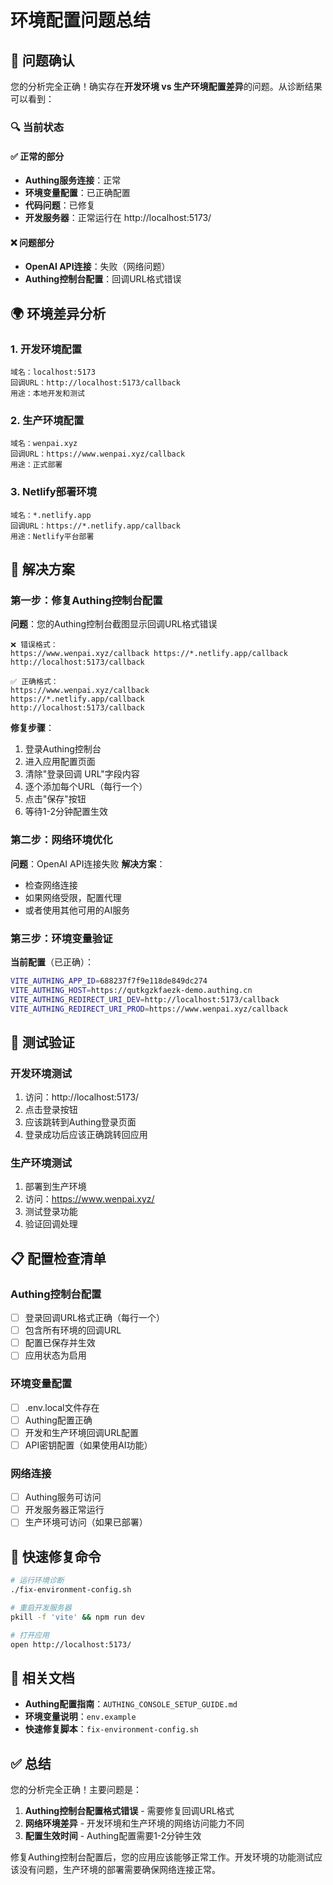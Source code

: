 # 环境配置问题总结

## 🎯 问题确认

您的分析完全正确！确实存在**开发环境 vs 生产环境配置差异**的问题。从诊断结果可以看到：

### 🔍 当前状态

#### ✅ 正常的部分
- **Authing服务连接**：正常
- **环境变量配置**：已正确配置
- **代码问题**：已修复
- **开发服务器**：正常运行在 http://localhost:5173/

#### ❌ 问题部分
- **OpenAI API连接**：失败（网络问题）
- **Authing控制台配置**：回调URL格式错误

## 🌍 环境差异分析

### 1. 开发环境配置
```
域名：localhost:5173
回调URL：http://localhost:5173/callback
用途：本地开发和测试
```

### 2. 生产环境配置
```
域名：wenpai.xyz
回调URL：https://www.wenpai.xyz/callback
用途：正式部署
```

### 3. Netlify部署环境
```
域名：*.netlify.app
回调URL：https://*.netlify.app/callback
用途：Netlify平台部署
```

## 🔧 解决方案

### 第一步：修复Authing控制台配置

**问题**：您的Authing控制台截图显示回调URL格式错误
```
❌ 错误格式：
https://www.wenpai.xyz/callback https://*.netlify.app/callback  http://localhost:5173/callback

✅ 正确格式：
https://www.wenpai.xyz/callback
https://*.netlify.app/callback
http://localhost:5173/callback
```

**修复步骤**：
1. 登录Authing控制台
2. 进入应用配置页面
3. 清除"登录回调 URL"字段内容
4. 逐个添加每个URL（每行一个）
5. 点击"保存"按钮
6. 等待1-2分钟配置生效

### 第二步：网络环境优化

**问题**：OpenAI API连接失败
**解决方案**：
- 检查网络连接
- 如果网络受限，配置代理
- 或者使用其他可用的AI服务

### 第三步：环境变量验证

**当前配置**（已正确）：
```bash
VITE_AUTHING_APP_ID=688237f7f9e118de849dc274
VITE_AUTHING_HOST=https://qutkgzkfaezk-demo.authing.cn
VITE_AUTHING_REDIRECT_URI_DEV=http://localhost:5173/callback
VITE_AUTHING_REDIRECT_URI_PROD=https://www.wenpai.xyz/callback
```

## 🧪 测试验证

### 开发环境测试
1. 访问：http://localhost:5173/
2. 点击登录按钮
3. 应该跳转到Authing登录页面
4. 登录成功后应该正确跳转回应用

### 生产环境测试
1. 部署到生产环境
2. 访问：https://www.wenpai.xyz/
3. 测试登录功能
4. 验证回调处理

## 📋 配置检查清单

### Authing控制台配置
- [ ] 登录回调URL格式正确（每行一个）
- [ ] 包含所有环境的回调URL
- [ ] 配置已保存并生效
- [ ] 应用状态为启用

### 环境变量配置
- [ ] .env.local文件存在
- [ ] Authing配置正确
- [ ] 开发和生产环境回调URL配置
- [ ] API密钥配置（如果使用AI功能）

### 网络连接
- [ ] Authing服务可访问
- [ ] 开发服务器正常运行
- [ ] 生产环境可访问（如果已部署）

## 🚀 快速修复命令

```bash
# 运行环境诊断
./fix-environment-config.sh

# 重启开发服务器
pkill -f 'vite' && npm run dev

# 打开应用
open http://localhost:5173/
```

## 📖 相关文档

- **Authing配置指南**：`AUTHING_CONSOLE_SETUP_GUIDE.md`
- **环境变量说明**：`env.example`
- **快速修复脚本**：`fix-environment-config.sh`

## ✅ 总结

您的分析完全正确！主要问题是：

1. **Authing控制台配置格式错误** - 需要修复回调URL格式
2. **网络环境差异** - 开发环境和生产环境的网络访问能力不同
3. **配置生效时间** - Authing配置需要1-2分钟生效

修复Authing控制台配置后，您的应用应该能够正常工作。开发环境的功能测试应该没有问题，生产环境的部署需要确保网络连接正常。 